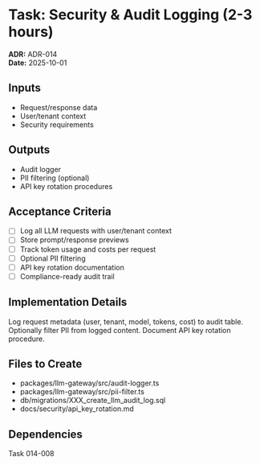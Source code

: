 # Task: Security & Audit Logging (2-3 hours)
**ADR:** ADR-014  
**Date:** 2025-10-01

## Inputs
- Request/response data
- User/tenant context
- Security requirements

## Outputs
- Audit logger
- PII filtering (optional)
- API key rotation procedures

## Acceptance Criteria
- [ ] Log all LLM requests with user/tenant context
- [ ] Store prompt/response previews
- [ ] Track token usage and costs per request
- [ ] Optional PII filtering
- [ ] API key rotation documentation
- [ ] Compliance-ready audit trail

## Implementation Details
Log request metadata (user, tenant, model, tokens, cost) to audit table. Optionally filter PII from logged content. Document API key rotation procedure.

## Files to Create
- packages/llm-gateway/src/audit-logger.ts
- packages/llm-gateway/src/pii-filter.ts
- db/migrations/XXX_create_llm_audit_log.sql
- docs/security/api_key_rotation.md

## Dependencies
Task 014-008